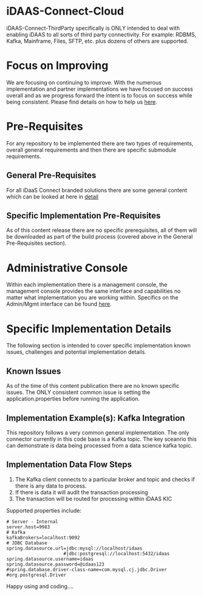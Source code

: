 # iDAAS-Connect-Cloud
iDAAS-Connect-ThirdParty specifically is ONLY intended to deal with enabling
iDAAS to all sorts of third party connectivity. For example: RDBMS, Kafka, Mainframe, Files, SFTP, etc.
plus dozens of others are supported.

# Focus on Improving
We are focusing on continuing to improve. With the numerous implementation and partner implementations we
have focused on success overall and as we progress forward the intent is to focus on success while being consistent.
Please find details on how to help us [here](https://github.com/Project-Herophilus/Project-Herophilus-Assets/blob/main/OngoingEnhancements.md).

# Pre-Requisites
For any repository to be implemented there are two types of requirements, overall general requirements
and then there are specific submodule requirements.

## General Pre-Requisites
For all iDaaS Connect branded solutions there are some general content which can be looked at
here in [detail](https://github.com/Project-Herophilus/Project-Herophilus-Assets/blob/main/CloningBuildingRunningSolution.md)

## Specific Implementation Pre-Requisites
As of this content release there are no specific prerequisites, all of them will be downloaded as
part of the build process (covered above in the General Pre-Requisites section).

# Administrative Console
Within each implementation there is a management console, the management console provides the same
interface and capabilities no matter what implementation you are working within. Specifics on the
Admin/Mgmt interface can be found
[here](https://github.com/Project-Herophilus/Project-Herophilus-Assets/blob/main/AdministeringPlatform.md).

# Specific Implementation Details
The following section is intended to cover specific implementation known issues, challenges and potential implementation
details.

## Known Issues
As of the time of this content publication there are no known specific issues. The ONLY consistent
common issue is setting the application.properties before running the application.

## Implementation Example(s): Kafka Integration 
This repository follows a very common general implementation. The only connector currently in this code
base is a Kafka topic. The key sceanrio this can demonstrate is data being processed from a data science 
kafka topic.

## Implementation Data Flow Steps
1. The Kafka client connects to a particular broker and topic and checks if there is any data to process. 
2. If there is data it will audit the transaction processing 
3. The transaction will be routed for processing within iDAAS KIC
    
Supported properties include:
```properties
# Server - Internal
server.host=9983
# Kafka
kafkaBrokers=localhost:9092
# JDBC Database
spring.datasource.url=jdbc:mysql://localhost/idaas
                     #jdbc:postgresql://localhost:5432/idaas
spring.datasource.username=idaas
spring.datasource.password=@idaas123
#spring.database.driver-class-name=com.mysql.cj.jdbc.Driver
#org.postgresql.Driver
```

Happy using and coding....

